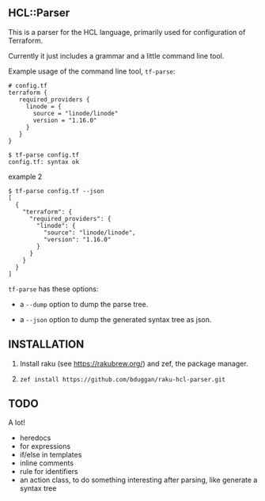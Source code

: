 ## HCL::Parser

This is a parser for the HCL language, primarily used for configuration of Terraform.

Currently it just includes a grammar and a little command line tool.

Example usage of the command line tool, `tf-parse`:

    # config.tf
    terraform {
       required_providers {
         linode = {
           source = "linode/linode"
           version = "1.16.0"
         }
       }
    }

    $ tf-parse config.tf
    config.tf: syntax ok

example 2

    $ tf-parse config.tf --json
    [
      {
        "terraform": {
          "required_providers": {
            "linode": {
              "source": "linode/linode",
              "version": "1.16.0"
            }
          }
        }
      }
    ]

`tf-parse` has these options:

* a `--dump` option to dump the parse tree.

* a `--json` option to dump the generated syntax tree as json.

## INSTALLATION

1. Install raku (see https://rakubrew.org/) and zef, the package manager.

2. `zef install https://github.com/bduggan/raku-hcl-parser.git`

## TODO

A lot!

- heredocs
- for expressions
- if/else in templates
- inline comments
- rule for identifiers
- an action class, to do something interesting after parsing, like generate a syntax tree

